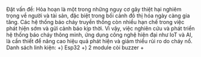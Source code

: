 Đặt vấn đề: Hỏa hoạn là một trong những nguy cơ gây thiệt hại nghiêm trọng về người và tài sản, đặc biệt trong bối cảnh đô thị hóa ngày càng gia tăng. Các hệ thống báo cháy truyền thống còn nhiều hạn chế trong việc phát hiện sớm và gửi cảnh báo kịp thời. Vì vậy, việc nghiên cứu và phát triển hệ thống báo cháy thông minh, ứng dụng công nghệ hiện đại như IoT và AI, là cần thiết để nâng cao hiệu quả phát hiện và giảm thiểu rủi ro do cháy nổ.
Danh sách linh kiện:
+) Esp32
+) 2 module còi buzzer
+
